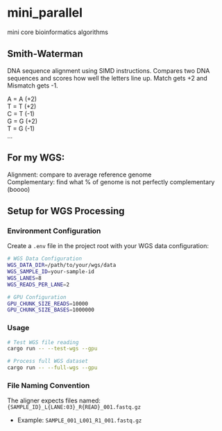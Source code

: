 # mini_parallel
mini core bioinformatics algorithms 

## Smith-Waterman
DNA sequence alignment using SIMD instructions. Compares two DNA sequences and scores how well the letters line up. Match gets +2 and Mismatch gets -1.

A = A (+2)  
T = T (+2)  
C = T (-1)  
G = G (+2)  
T = G (-1)  
...

## For my WGS:
Alignment: compare to average reference genome  
Complementary: find what % of genome is not perfectly complementary (boooo)

## Setup for WGS Processing

### Environment Configuration
Create a `.env` file in the project root with your WGS data configuration:

```bash
# WGS Data Configuration
WGS_DATA_DIR=/path/to/your/wgs/data
WGS_SAMPLE_ID=your-sample-id
WGS_LANES=8
WGS_READS_PER_LANE=2

# GPU Configuration
GPU_CHUNK_SIZE_READS=10000
GPU_CHUNK_SIZE_BASES=1000000
```

### Usage
```bash
# Test WGS file reading
cargo run -- --test-wgs --gpu

# Process full WGS dataset
cargo run -- --full-wgs --gpu
```

### File Naming Convention
The aligner expects files named: `{SAMPLE_ID}_L{LANE:03}_R{READ}_001.fastq.gz`
- Example: `SAMPLE_001_L001_R1_001.fastq.gz`